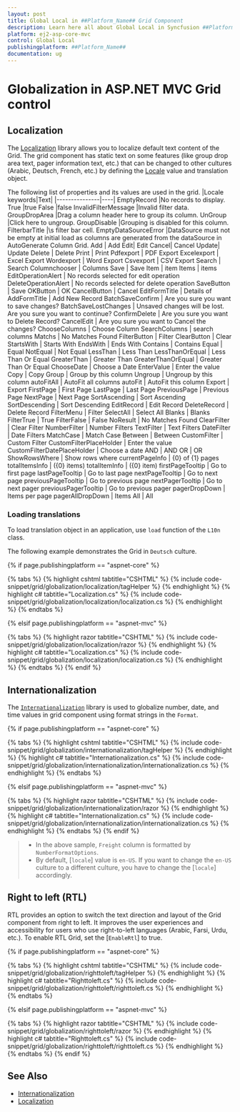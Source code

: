 ```yaml
---
layout: post
title: Global Local in ##Platform_Name## Grid Component
description: Learn here all about Global Local in Syncfusion ##Platform_Name## Grid component of Syncfusion Essential JS 2 and more.
platform: ej2-asp-core-mvc
control: Global Local
publishingplatform: ##Platform_Name##
documentation: ug
---
```


# Globalization in ASP.NET MVC Grid control

## Localization

The [Localization](https://ej2.syncfusion.com/aspnetmvc/documentation/common/localization/) library allows you to localize default text content of the Grid. The grid component has static text on some features (like group drop area text, pager information text, etc.) that can be changed to other cultures (Arabic, Deutsch, French, etc.) by defining the [Locale](https://help.syncfusion.com/cr/aspnetcore-js2/Syncfusion.EJ2.Grids.Grid.html?&_ga=2.266005519.1841876099.1644811631-1223836246.1561029397#Syncfusion_EJ2_Grids_Grid_Locale) value and translation object.

The following list of properties and its values are used in the grid.
|Locale keywords|Text|
|---------------|----|
EmptyRecord |No records to display.
True |true
False |false
InvalidFilterMessage |Invalid filter data.
GroupDropArea |Drag a column header here to group its column.
UnGroup |Click here to ungroup.
GroupDisable |Grouping is disabled for this column.
FilterbarTitle |\s filter bar cell.
EmptyDataSourceError |DataSource must not be empty at initial load as columns are generated from the dataSource in AutoGenerate Column Grid.
Add | Add
Edit| Edit
Cancel| Cancel
Update| Update
Delete | Delete
Print | Print
Pdfexport | PDF Export
Excelexport | Excel Export
Wordexport | Word Export
Csvexport | CSV Export
Search | Search
Columnchooser | Columns
Save | Save
Item | item
Items | items
EditOperationAlert | No records selected for edit operation
DeleteOperationAlert | No records selected for delete operation
SaveButton | Save
OKButton | OK
CancelButton | Cancel
EditFormTitle | Details of
AddFormTitle | Add New Record
BatchSaveConfirm | Are you sure you want to save changes?
BatchSaveLostChanges | Unsaved changes will be lost. Are you sure you want to continue?
ConfirmDelete | Are you sure you want to Delete Record?
CancelEdit | Are you sure you want to Cancel the changes?
ChooseColumns | Choose Column
SearchColumns | search columns
Matchs | No Matches Found
FilterButton | Filter
ClearButton | Clear
StartsWith | Starts With
EndsWith | Ends With
Contains | Contains
Equal | Equal
NotEqual | Not Equal
LessThan | Less Than
LessThanOrEqual | Less Than Or Equal
GreaterThan | Greater Than
GreaterThanOrEqual | Greater Than Or Equal
ChooseDate | Choose a Date
EnterValue | Enter the value
Copy | Copy
Group | Group by this column
Ungroup | Ungroup by this column
autoFitAll | AutoFit all columns
autoFit | AutoFit this column
Export | Export
FirstPage | First Page
LastPage | Last Page
PreviousPage | Previous Page
NextPage | Next Page
SortAscending | Sort Ascending
SortDescending | Sort Descending
EditRecord | Edit Record
DeleteRecord | Delete Record
FilterMenu | Filter
SelectAll | Select All
Blanks | Blanks
FilterTrue | True
FilterFalse | False
NoResult | No Matches Found
ClearFilter | Clear Filter
NumberFilter | Number Filters
TextFilter | Text Filters
DateFilter | Date Filters
MatchCase | Match Case
Between | Between
CustomFilter | Custom Filter
CustomFilterPlaceHolder | Enter the value
CustomFilterDatePlaceHolder | Choose a date
AND | AND
OR | OR
ShowRowsWhere | Show rows where
currentPageInfo | {0} of {1} pages
totalItemsInfo | ({0} items)
totalItemInfo | ({0} item)
firstPageTooltip | Go to first page
lastPageTooltip | Go to last page
nextPageTooltip | Go to next page
previousPageTooltip | Go to previous page
nextPagerTooltip | Go to next pager
previousPagerTooltip | Go to previous pager
pagerDropDown | Items per page
pagerAllDropDown | Items
All | All

### Loading translations

To load translation object in an application, use `load` function of the `L10n` class.

The following example demonstrates the Grid in `Deutsch` culture.

{% if page.publishingplatform == "aspnet-core" %}

{% tabs %}
{% highlight cshtml tabtitle="CSHTML" %}
{% include code-snippet/grid/globalization/localization/tagHelper %}
{% endhighlight %}
{% highlight c# tabtitle="Localization.cs" %}
{% include code-snippet/grid/globalization/localization/localization.cs %}
{% endhighlight %}
{% endtabs %}

{% elsif page.publishingplatform == "aspnet-mvc" %}

{% tabs %}
{% highlight razor tabtitle="CSHTML" %}
{% include code-snippet/grid/globalization/localization/razor %}
{% endhighlight %}
{% highlight c# tabtitle="Localization.cs" %}
{% include code-snippet/grid/globalization/localization/localization.cs %}
{% endhighlight %}
{% endtabs %}
{% endif %}



## Internationalization

The [`Internationalization`](../../common/intl.html) library is used to globalize number, date, and time values in grid component using format strings in the `Format`.

{% if page.publishingplatform == "aspnet-core" %}

{% tabs %}
{% highlight cshtml tabtitle="CSHTML" %}
{% include code-snippet/grid/globalization/internationalization/tagHelper %}
{% endhighlight %}
{% highlight c# tabtitle="Internationalization.cs" %}
{% include code-snippet/grid/globalization/internationalization/internationalization.cs %}
{% endhighlight %}
{% endtabs %}

{% elsif page.publishingplatform == "aspnet-mvc" %}

{% tabs %}
{% highlight razor tabtitle="CSHTML" %}
{% include code-snippet/grid/globalization/internationalization/razor %}
{% endhighlight %}
{% highlight c# tabtitle="Internationalization.cs" %}
{% include code-snippet/grid/globalization/internationalization/internationalization.cs %}
{% endhighlight %}
{% endtabs %}
{% endif %}



> * In the above sample, `Freight` column is formatted by `NumberFormatOptions`.
> * By default, [`locale`] value is `en-US`. If you want to change the `en-US` culture to a different culture, you have to change  the [`locale`] accordingly.

## Right to left (RTL)

RTL provides an option to switch the text direction and layout of the Grid component from right to left. It improves the user experiences and accessibility for users who use right-to-left languages (Arabic, Farsi, Urdu, etc.). To enable RTL Grid, set the [`EnableRtl`] to true.

{% if page.publishingplatform == "aspnet-core" %}

{% tabs %}
{% highlight cshtml tabtitle="CSHTML" %}
{% include code-snippet/grid/globalization/righttoleft/tagHelper %}
{% endhighlight %}
{% highlight c# tabtitle="Righttoleft.cs" %}
{% include code-snippet/grid/globalization/righttoleft/righttoleft.cs %}
{% endhighlight %}
{% endtabs %}

{% elsif page.publishingplatform == "aspnet-mvc" %}

{% tabs %}
{% highlight razor tabtitle="CSHTML" %}
{% include code-snippet/grid/globalization/righttoleft/razor %}
{% endhighlight %}
{% highlight c# tabtitle="Righttoleft.cs" %}
{% include code-snippet/grid/globalization/righttoleft/righttoleft.cs %}
{% endhighlight %}
{% endtabs %}
{% endif %}



## See Also

* [Internationalization](../../common/intl.html)
* [Localization](../../common/localization.html)